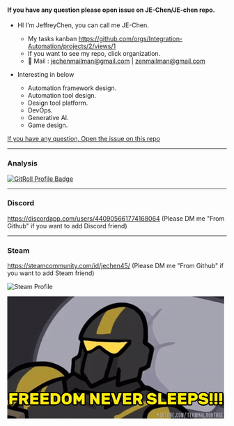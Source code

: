 #### If you have any question please open issue on JE-Chen/JE-chen repo.

* HI I'm JeffreyChen, you can call me JE-Chen.
  * My tasks kanban https://github.com/orgs/Integration-Automation/projects/2/views/1
  * If you want to see my repo, click organization.
  * 📧 Mail : jechenmailman@gmail.com | zenmailman@gmail.com 

* Interesting in below
  * Automation framework design.
  * Automation tool design.
  * Design tool platform. 
  * DevOps.
  * Generative AI.
  * Game design.
  
[If you have any question, Open the issue on this repo](https://github.com/JE-Chen/JE-Chen/issues)

---
### Analysis
<a href="https://gitroll.io/profile/u3rr2EBALLtdangeOPwj6BwbLlrn1" target="_blank"><img src="https://gitroll.io/api/badges/profiles/v1/u3rr2EBALLtdangeOPwj6BwbLlrn1" alt="GitRoll Profile Badge"/></a>

---
### Discord
https://discordapp.com/users/440905661774168064
(Please DM me "From Github" if you want to add Discord friend)

---
### Steam
https://steamcommunity.com/id/jechen45/
(Please DM me "From Github" if you want to add Steam friend)

![Steam Profile](https://steam-status.vercel.app/status/?steamid=76561198220185375)

![GIF](videos/freedom_never_sleep.gif)
